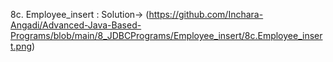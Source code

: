 8c. Employee_insert :
    Solution-> (https://github.com/Inchara-Angadi/Advanced-Java-Based-Programs/blob/main/8_JDBCPrograms/Employee_insert/8c.Employee_insert.png)
